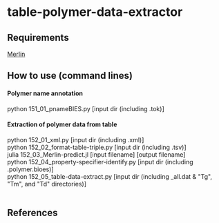 # table-polymer-data-extractor


## Requirements
[Merlin](https://github.com/hshindo/Merlin.jl)


## How to use (command lines)
#### Polymer name annotation
python 151_01_pnameBIES.py [input dir (including .tok)]<br>
#### Extraction of polymer data from table
python 152_01_xml.py [input dir (including .xml)]<br>
python 152_02_format-table-triple.py [input dir (including .tsv)]<br>
julia 152_03_Merlin-predict.jl [input filename] [output filename]<br>
python 152_04_property-specifier-identify.py [input dir (including .polymer.bioes)]<br> 
python 152_05_table-data-extract.py [input dir (including _all.dat & "Tg", "Tm", and "Td" directories)]<br>
<br>
## References

